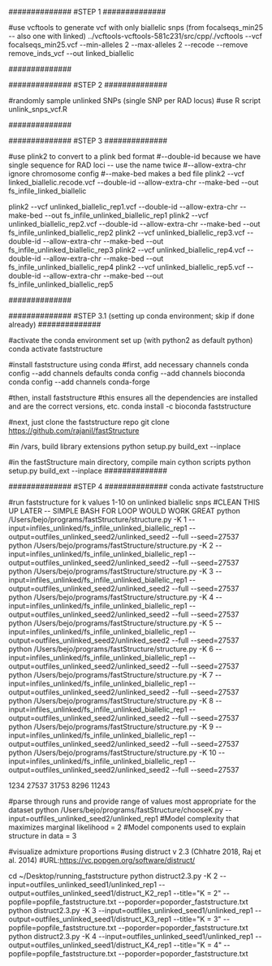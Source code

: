 ##############
#STEP 1
##############

#use vcftools to generate vcf with only biallelic snps (from focalseqs_min25 -- also one with linked)
../vcftools-vcftools-581c231/src/cpp/./vcftools --vcf focalseqs_min25.vcf --min-alleles 2 --max-alleles 2 --recode --remove remove_inds_vcf --out linked_biallelic

##############

##############
#STEP 2
##############

#randomly sample unlinked SNPs (single SNP per RAD locus)
#use R script unlink_snps_vcf.R

##############


##############
#STEP 3
##############

#use plink2 to convert to a plink bed format
#--double-id because we have single sequence for RAD loci -- use the name twice
#--allow-extra-chr ignore chromosome config
#--make-bed makes a bed file
plink2 --vcf linked_biallelic.recode.vcf --double-id --allow-extra-chr --make-bed --out fs_infile_linked_biallelic

plink2 --vcf unlinked_biallelic_rep1.vcf --double-id --allow-extra-chr --make-bed --out fs_infile_unlinked_biallelic_rep1
plink2 --vcf unlinked_biallelic_rep2.vcf --double-id --allow-extra-chr --make-bed --out fs_infile_unlinked_biallelic_rep2
plink2 --vcf unlinked_biallelic_rep3.vcf --double-id --allow-extra-chr --make-bed --out fs_infile_unlinked_biallelic_rep3
plink2 --vcf unlinked_biallelic_rep4.vcf --double-id --allow-extra-chr --make-bed --out fs_infile_unlinked_biallelic_rep4
plink2 --vcf unlinked_biallelic_rep5.vcf --double-id --allow-extra-chr --make-bed --out fs_infile_unlinked_biallelic_rep5


##############

##############
#STEP 3.1 (setting up conda environment; skip if done already)
##############

#activate the conda environment set up (with python2 as default python)
conda activate faststructure

#install faststructure using conda
#first, add necessary channels
conda config --add channels defaults
conda config --add channels bioconda
conda config --add channels conda-forge

#then, install faststructure
#this ensures all the dependencies are installed and are the correct versions, etc.
conda install -c bioconda faststructure

#next, just clone the faststructure repo
git clone https://github.com/rajanil/fastStructure

#in /vars, build library extensions
python setup.py build_ext --inplace

#in the fastStructure main directory, compile main cython scripts
python setup.py build_ext --inplace
##############


##############
#STEP 4
##############
conda activate faststructure

#run faststructure for k values 1-10 on unlinked biallelic snps
#CLEAN THIS UP LATER -- SIMPLE BASH FOR LOOP WOULD WORK GREAT
python /Users/bejo/programs/fastStructure/structure.py -K 1 --input=infiles_unlinked/fs_infile_unlinked_biallelic_rep1 --output=outfiles_unlinked_seed2/unlinked_seed2 --full --seed=27537
python /Users/bejo/programs/fastStructure/structure.py -K 2 --input=infiles_unlinked/fs_infile_unlinked_biallelic_rep1 --output=outfiles_unlinked_seed2/unlinked_seed2 --full --seed=27537
python /Users/bejo/programs/fastStructure/structure.py -K 3 --input=infiles_unlinked/fs_infile_unlinked_biallelic_rep1 --output=outfiles_unlinked_seed2/unlinked_seed2 --full --seed=27537
python /Users/bejo/programs/fastStructure/structure.py -K 4 --input=infiles_unlinked/fs_infile_unlinked_biallelic_rep1 --output=outfiles_unlinked_seed2/unlinked_seed2 --full --seed=27537
python /Users/bejo/programs/fastStructure/structure.py -K 5 --input=infiles_unlinked/fs_infile_unlinked_biallelic_rep1 --output=outfiles_unlinked_seed2/unlinked_seed2 --full --seed=27537
python /Users/bejo/programs/fastStructure/structure.py -K 6 --input=infiles_unlinked/fs_infile_unlinked_biallelic_rep1 --output=outfiles_unlinked_seed2/unlinked_seed2 --full --seed=27537
python /Users/bejo/programs/fastStructure/structure.py -K 7 --input=infiles_unlinked/fs_infile_unlinked_biallelic_rep1 --output=outfiles_unlinked_seed2/unlinked_seed2 --full --seed=27537
python /Users/bejo/programs/fastStructure/structure.py -K 8 --input=infiles_unlinked/fs_infile_unlinked_biallelic_rep1 --output=outfiles_unlinked_seed2/unlinked_seed2 --full --seed=27537
python /Users/bejo/programs/fastStructure/structure.py -K 9 --input=infiles_unlinked/fs_infile_unlinked_biallelic_rep1 --output=outfiles_unlinked_seed2/unlinked_seed2 --full --seed=27537
python /Users/bejo/programs/fastStructure/structure.py -K 10 --input=infiles_unlinked/fs_infile_unlinked_biallelic_rep1 --output=outfiles_unlinked_seed2/unlinked_seed2 --full --seed=27537

1234
27537
31753
8296
11243


#parse through runs and provide range of values most appropriate for the dataset
python /Users/bejo/programs/fastStructure/chooseK.py --input=outfiles_unlinked_seed2/unlinked_rep1
#Model complexity that maximizes marginal likelihood = 2
#Model components used to explain structure in data = 3


#visualize admixture proportions
#using distruct v 2.3 (Chhatre 2018, Raj et al. 2014)
#URL:https://vc.popgen.org/software/distruct/

cd ~/Desktop/running_faststructure
python distruct2.3.py -K 2 --input=outfiles_unlinked_seed1/unlinked_rep1 --output=outfiles_unlinked_seed1/distruct_K2_rep1 --title="K = 2" --popfile=popfile_faststructure.txt --poporder=poporder_faststructure.txt
python distruct2.3.py -K 3 --input=outfiles_unlinked_seed1/unlinked_rep1 --output=outfiles_unlinked_seed1/distruct_K3_rep1 --title="K = 3" --popfile=popfile_faststructure.txt --poporder=poporder_faststructure.txt
python distruct2.3.py -K 4 --input=outfiles_unlinked_seed1/unlinked_rep1 --output=outfiles_unlinked_seed1/distruct_K4_rep1 --title="K = 4" --popfile=popfile_faststructure.txt --poporder=poporder_faststructure.txt











